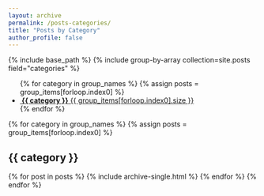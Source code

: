 ```yaml
---
layout: archive
permalink: /posts-categories/
title: "Posts by Category"
author_profile: false
---
```


{% include base_path %}
{% include group-by-array collection=site.posts field="categories" %}


<ul class="taxonomy__index">
{% for category in group_names %}
  {% assign posts = group_items[forloop.index0] %}
  <li>
      <a href="#{{ category | slugify }}">
      <span>
        <i class="fas fa-link"></i>
        <strong>&nbsp;{{ category }}</strong>
      </span>
      <span>{{ group_items[forloop.index0].size }}</span>
      </a>
  </li>
{% endfor %}
</ul>



{% for category in group_names %}
  {% assign posts = group_items[forloop.index0] %}
  <h2 id="{{ category | slugify }}" class="archive__subtitle">{{ category }}</h2>
  {% for post in posts %}
    {% include archive-single.html %}
  {% endfor %}
{% endfor %}
